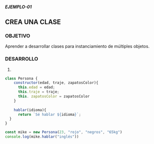 ##### EJEMPLO-01
## CREA UNA CLASE 

### OBJETIVO
Aprender a desarrollar clases para instanciamiento de múltiples objetos. 

### DESARROLLO
1. 

```javascript
class Persona {
    constructor(edad, traje, zapatosColor){
      this.edad = edad;
      this.traje = traje;
      this. zapatosColor = zapatosColor 
    }
         
    hablar(idioma){
      return `Sé hablar ${idioma}`;
  }
}

const mike = new Persona(23, "rojo", "negros", "65kg")
console.log(mike.hablar("inglés"))

```

